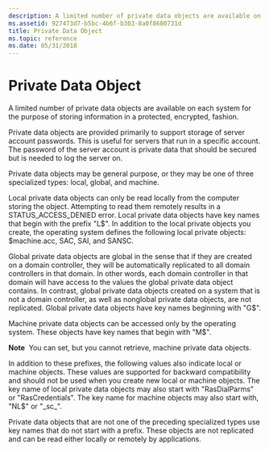 ```yaml
---
description: A limited number of private data objects are available on each system for the purpose of storing information in a protected, encrypted, fashion.
ms.assetid: 927473d7-b5bc-4b6f-b303-8a0f8680731d
title: Private Data Object
ms.topic: reference
ms.date: 05/31/2018
---
```


# Private Data Object

A limited number of private data objects are available on each system for the purpose of storing information in a protected, encrypted, fashion.

Private data objects are provided primarily to support storage of server account passwords. This is useful for servers that run in a specific account. The password of the server account is private data that should be secured but is needed to log the server on.

Private data objects may be general purpose, or they may be one of three specialized types: local, global, and machine.

Local private data objects can only be read locally from the computer storing the object. Attempting to read them remotely results in a STATUS\_ACCESS\_DENIED error. Local private data objects have key names that begin with the prefix "L$". In addition to the local private objects you create, the operating system defines the following local private objects: $machine.acc, SAC, SAI, and SANSC.

Global private data objects are global in the sense that if they are created on a domain controller, they will be automatically replicated to all domain controllers in that domain. In other words, each domain controller in that domain will have access to the values the global private data object contains. In contrast, global private data objects created on a system that is not a domain controller, as well as nonglobal private data objects, are not replicated. Global private data objects have key names beginning with "G$".

Machine private data objects can be accessed only by the operating system. These objects have key names that begin with "M$".

**Note**  You can set, but you cannot retrieve, machine private data objects.

In addition to these prefixes, the following values also indicate local or machine objects. These values are supported for backward compatibility and should not be used when you create new local or machine objects. The key name of local private data objects may also start with "RasDialParms" or "RasCredentials". The key name for machine objects may also start with, "NL$" or "\_sc\_".

Private data objects that are not one of the preceding specialized types use key names that do not start with a prefix. These objects are not replicated and can be read either locally or remotely by applications.

 

 



